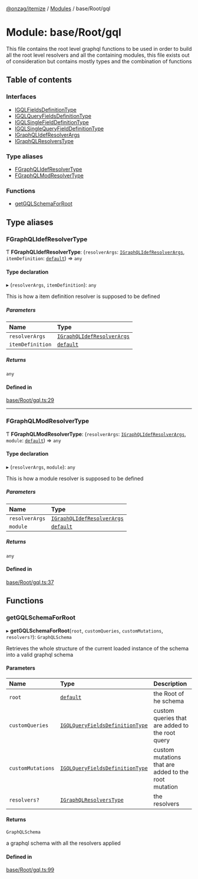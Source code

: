 [@onzag/itemize](../README.md) / [Modules](../modules.md) / base/Root/gql

# Module: base/Root/gql

This file contains the root level graphql functions to be used in order to
build all the root level resolvers and all the containing modules, this file
exists out of consideration but contains mostly types and the combination
of functions

## Table of contents

### Interfaces

- [IGQLFieldsDefinitionType](../interfaces/base_Root_gql.IGQLFieldsDefinitionType.md)
- [IGQLQueryFieldsDefinitionType](../interfaces/base_Root_gql.IGQLQueryFieldsDefinitionType.md)
- [IGQLSingleFieldDefinitionType](../interfaces/base_Root_gql.IGQLSingleFieldDefinitionType.md)
- [IGQLSingleQueryFieldDefinitionType](../interfaces/base_Root_gql.IGQLSingleQueryFieldDefinitionType.md)
- [IGraphQLIdefResolverArgs](../interfaces/base_Root_gql.IGraphQLIdefResolverArgs.md)
- [IGraphQLResolversType](../interfaces/base_Root_gql.IGraphQLResolversType.md)

### Type aliases

- [FGraphQLIdefResolverType](base_Root_gql.md#fgraphqlidefresolvertype)
- [FGraphQLModResolverType](base_Root_gql.md#fgraphqlmodresolvertype)

### Functions

- [getGQLSchemaForRoot](base_Root_gql.md#getgqlschemaforroot)

## Type aliases

### FGraphQLIdefResolverType

Ƭ **FGraphQLIdefResolverType**: (`resolverArgs`: [`IGraphQLIdefResolverArgs`](../interfaces/base_Root_gql.IGraphQLIdefResolverArgs.md), `itemDefinition`: [`default`](../classes/base_Root_Module_ItemDefinition.default.md)) => `any`

#### Type declaration

▸ (`resolverArgs`, `itemDefinition`): `any`

This is how a item definition resolver is supposed to
be defined

##### Parameters

| Name | Type |
| :------ | :------ |
| `resolverArgs` | [`IGraphQLIdefResolverArgs`](../interfaces/base_Root_gql.IGraphQLIdefResolverArgs.md) |
| `itemDefinition` | [`default`](../classes/base_Root_Module_ItemDefinition.default.md) |

##### Returns

`any`

#### Defined in

[base/Root/gql.ts:29](https://github.com/onzag/itemize/blob/f2db74a5/base/Root/gql.ts#L29)

___

### FGraphQLModResolverType

Ƭ **FGraphQLModResolverType**: (`resolverArgs`: [`IGraphQLIdefResolverArgs`](../interfaces/base_Root_gql.IGraphQLIdefResolverArgs.md), `module`: [`default`](../classes/base_Root_Module.default.md)) => `any`

#### Type declaration

▸ (`resolverArgs`, `module`): `any`

This is how a module resolver is supposed to be defined

##### Parameters

| Name | Type |
| :------ | :------ |
| `resolverArgs` | [`IGraphQLIdefResolverArgs`](../interfaces/base_Root_gql.IGraphQLIdefResolverArgs.md) |
| `module` | [`default`](../classes/base_Root_Module.default.md) |

##### Returns

`any`

#### Defined in

[base/Root/gql.ts:37](https://github.com/onzag/itemize/blob/f2db74a5/base/Root/gql.ts#L37)

## Functions

### getGQLSchemaForRoot

▸ **getGQLSchemaForRoot**(`root`, `customQueries`, `customMutations`, `resolvers?`): `GraphQLSchema`

Retrieves the whole structure of the current loaded instance
of the schema into a valid graphql schema

#### Parameters

| Name | Type | Description |
| :------ | :------ | :------ |
| `root` | [`default`](../classes/base_Root.default.md) | the Root of he schema |
| `customQueries` | [`IGQLQueryFieldsDefinitionType`](../interfaces/base_Root_gql.IGQLQueryFieldsDefinitionType.md) | custom queries that are added to the root query |
| `customMutations` | [`IGQLQueryFieldsDefinitionType`](../interfaces/base_Root_gql.IGQLQueryFieldsDefinitionType.md) | custom mutations that are added to the root mutation |
| `resolvers?` | [`IGraphQLResolversType`](../interfaces/base_Root_gql.IGraphQLResolversType.md) | the resolvers |

#### Returns

`GraphQLSchema`

a graphql schema with all the resolvers applied

#### Defined in

[base/Root/gql.ts:99](https://github.com/onzag/itemize/blob/f2db74a5/base/Root/gql.ts#L99)
